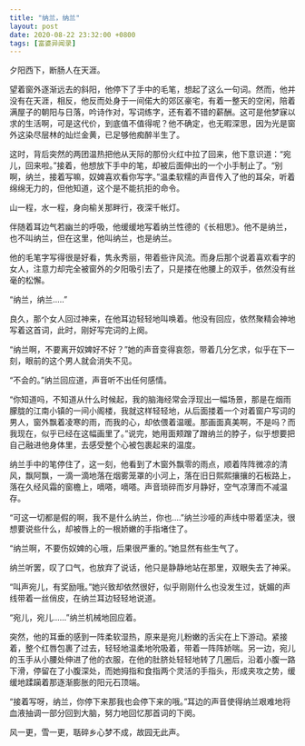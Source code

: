 ```yaml
---
title: "纳兰，纳兰"
layout: post
date: 2020-08-22 23:32:00 +0800
tags: [富婆异闻录]
---
```


夕阳西下，断肠人在天涯。

望着窗外逐渐远去的斜阳，他停下了手中的毛笔，想起了这么一句词。然而，他并没有在天涯，相反，他反而处身于一间偌大的郊区豪宅，有着一整天的空闲，陪着满屋子的朝阳与日落，吟诗作对，写词练字，还有着不错的薪酬。这可是他梦寐以求的生活啊，可是这代价，到底值不值得呢？他不确定，也无暇深思，因为光是窗外这染尽层林的灿烂金黄，已足够他痴醉半生了。

这时，背后突然的两团温热把他从天际的那份火红中拉了回来，他下意识道：“宛儿，回来啦。”接着，他想放下手中的笔，却被后面伸出的一个小手制止了。“别啊，纳兰，接着写嘛，奴婢喜欢看你写字。”温柔软糯的声音传入了他的耳朵，听着绵绵无力的，但他知道，这个是不能抗拒的命令。

山一程，水一程，身向榆关那畔行，夜深千帐灯。

伴随着耳边气若幽兰的呼吸，他缓缓地写着纳兰性德的《长相思》。他不是纳兰，也不叫纳兰，但在这里，他叫纳兰，也是纳兰。

他的毛笔字写得很是好看，隽永秀丽，带着些许风流。而身后那个说着喜欢看字的女人，注意力却完全被窗外的夕阳吸引去了，只是搂在他腰上的双手，依然没有丝毫的松懈。

“纳兰，纳兰.....”

良久，那个女人回过神来，在他耳边轻轻地叫唤着。他没有回应，依然聚精会神地写着这首词，此时，刚好写完词的上阕。

“纳兰啊，不要离开奴婢好不好？”她的声音变得哀怨，带着几分乞求，似乎在下一刻，眼前的这个男人就会消失不见。

“不会的。”纳兰回应道，声音听不出任何感情。

“你知道吗，不知道从什么时候起，我的脑海经常会浮现出一幅场景，那是在烟雨朦胧的江南小镇的一间小阁楼，我就这样轻轻地，从后面搂着一个对着窗户写词的男人，窗外飘着凌寒的雨，而我的心，却依偎着温暖。那画面真美啊，不是吗？而我现在，似乎已经在这幅画里了。”说完，她用面颊蹭了蹭纳兰的脖子，似乎想要把自己融进他身体里，去感受整个心被包裹起来的温度。

纳兰手中的笔停住了，这一刻，他看到了木窗外飘零的雨点，顺着阵阵微凉的清风，飘阿飘，一滴一滴地落在烟雾笼罩的小河上，落在旧日熙熙攘攘的石板路上，落在久经风霜的窗檐上，嘀嗒，嘀嗒。声音琐碎而岁月静好，空气凉薄而不减温存。

“可这一切都是假的啊，我不是什么纳兰，你也....”纳兰沙哑的声线中带着坚决，很想要说些什么，却被唇上的一根娇嫩的手指堵住了。

“纳兰啊，不要伤奴婢的心哦，后果很严重的。”她显然有些生气了。

纳兰听罢，叹了口气，也放弃了说话，他只是静静地站在那里，双眼失去了神采。

“叫声宛儿，有奖励哦。”她兴致却依然很好，似乎刚刚什么也没发生过，妩媚的声线带着一丝俏皮，在纳兰耳边轻轻地说道。

“宛儿，宛儿......”纳兰机械地回应着。

突然，他的耳垂的感到一阵柔软湿热，原来是宛儿粉嫩的舌尖在上下游动。紧接着，整个红唇包裹了过去，轻轻地温柔地吮吸着，带着一阵阵娇喘。另一边，宛儿的玉手从小腰处伸进了他的衣服，在他的肚脐处轻轻地转了几圈后，沿着小腹一路下滑，停留在了小腹深处，而她拇指和食指两个灵活的手指头，形成夹攻之势，缓缓地蹂躏着那逐渐膨胀的阳元石顶端。

“接着写呀，纳兰，你停下来那我也会停下来的哦。”耳边的声音使得纳兰艰难地将血液抽调一部分回到大脑，努力地回忆那首词的下阕。

风一更，雪一更，聒碎乡心梦不成，故园无此声。